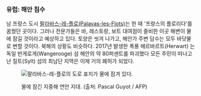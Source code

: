 ### 유럽: 해안 침수

남 프랑스 도시 [팔라바스-레-플로(Palavas-les-Flots)](https://correctiv.org/recherchen/klima/artikel/2017/07/28/steigende-meere-suedfrankreich-palavas/)는 한 때 '프랑스의 플로리다'를 꿈꿨던 곳이다. 그러나 전문가들은 바, 레스토랑, 보트 대여점이 즐비한 이곳 해변이 물에 잠길 것이라고 예상하고 있다. 토양은 씻겨 나가고, 해안가 주변 담수는 모두 바닷물로 변할 것이다. 북해의 상황도 비슷하다. 2017년 발생한 폭풍 헤르바르트(Herwart) 는 독일 반게로게(Wangerooge) 섬 해안의 약 80퍼센트를 파괴했다 모든 주민이 떠나고 난 질트(Sylt) 섬의 최남단 지역은 이제 거의 폐허가 되었다.<figure> 

![팔라바스-레-플로의 도로 표지가 물에 잠겨 있다.](/assets/content/france.jpg) <figcaption> 물에 잠긴 지중해 연안 지대. (출처:&nbsp;Pascal&nbsp;Guyot&nbsp;/&nbsp;AFP) </figcaption> </figure>